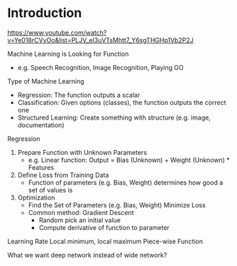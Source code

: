 # Introduction

https://www.youtube.com/watch?v=Ye018rCVvOo&list=PLJV_el3uVTsMhtt7_Y6sgTHGHp1Vb2P2J

Machine Learning is Looking for Function

- e.g. Speech Recognition, Image Recognition, Playing GO

Type of Machine Learning

- Regression: The function outputs a scalar
- Classification: Given options (classes), the function outputs the correct one
- Structured Learning: Create something with structure (e.g. image, documentation)

Regression

1. Prepare Function with Unknown Parameters
   - e.g. Linear function: Output = Bias (Unknown) + Weight (Unknown) * Features
1. Define Loss from Training Data
   - Function of parameters (e.g. Bias, Weight) determines how good a set of values is
1. Optimization
   - Find the Set of Parameters (e.g. Bias, Weight) Minimize Loss
   - Common method: Gradient Descent
     - Random pick an initial value
     - Compute derivative of function to parameter

Learning Rate
Local minimum, local maximum
Piece-wise Function

What we want deep network instead of wide network?
